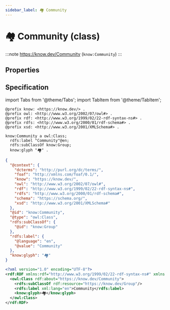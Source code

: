 ```yaml
---
sidebar_label: 🏘️ Community
---
```


# 🏘️ Community (class)

:::note
https://know.dev/Community
(`know:Community`)
:::

## Properties

## Specification

import Tabs from '@theme/Tabs';
import TabItem from '@theme/TabItem';

<Tabs>
<TabItem value="turtle" label="Turtle">

```turtle
@prefix know: <https://know.dev/> .
@prefix owl: <http://www.w3.org/2002/07/owl#> .
@prefix rdf: <http://www.w3.org/1999/02/22-rdf-syntax-ns#> .
@prefix rdfs: <http://www.w3.org/2000/01/rdf-schema#> .
@prefix xsd: <http://www.w3.org/2001/XMLSchema#> .

know:Community a owl:Class;
  rdfs:label "Community"@en;
  rdfs:subClassOf know:Group;
  know:glyph "🏘️" .

```

</TabItem>
<TabItem value="jsonld" label="JSON-LD">

```json
{
  "@context": {
    "dcterms": "http://purl.org/dc/terms/",
    "foaf": "http://xmlns.com/foaf/0.1/",
    "know": "https://know.dev/",
    "owl": "http://www.w3.org/2002/07/owl#",
    "rdf": "http://www.w3.org/1999/02/22-rdf-syntax-ns#",
    "rdfs": "http://www.w3.org/2000/01/rdf-schema#",
    "schema": "https://schema.org/",
    "xsd": "http://www.w3.org/2001/XMLSchema#"
  },
  "@id": "know:Community",
  "@type": "owl:Class",
  "rdfs:subClassOf": {
    "@id": "know:Group"
  },
  "rdfs:label": {
    "@language": "en",
    "@value": "Community"
  },
  "know:glyph": "🏘️"
}
```

</TabItem>
<TabItem value="rdfxml" label="RDF/XML">

```xml
<?xml version="1.0" encoding="UTF-8"?>
<rdf:RDF xmlns:rdf="http://www.w3.org/1999/02/22-rdf-syntax-ns#" xmlns:know="https://know.dev/" xmlns:owl="http://www.w3.org/2002/07/owl#" xmlns:rdfs="http://www.w3.org/2000/01/rdf-schema#">
  <owl:Class rdf:about="https://know.dev/Community">
    <rdfs:subClassOf rdf:resource="https://know.dev/Group"/>
    <rdfs:label xml:lang="en">Community</rdfs:label>
    <know:glyph>🏘️</know:glyph>
  </owl:Class>
</rdf:RDF>

```

</TabItem>
</Tabs>

[`Community`]: /Community
